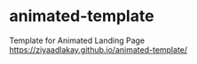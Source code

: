 # animated-template
Template for Animated Landing Page
 https://ziyaadlakay.github.io/animated-template/
